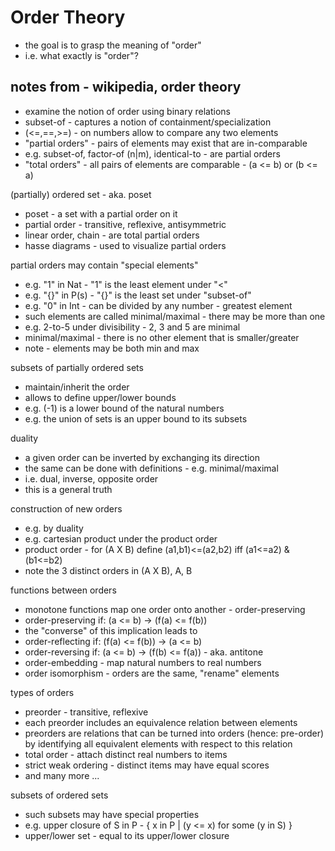 
<!-- ======================================================================= -->
# Order Theory

* the goal is to grasp the meaning of "order"
* i.e. what exactly is "order"?

<!-- ======================================================================= -->
## notes from - wikipedia, order theory

* examine the notion of order using binary relations
* subset-of - captures a notion of containment/specialization
* (<=,==,>=) - on numbers allow to compare any two elements
* "partial orders" - pairs of elements may exist that are in-comparable
* e.g. subset-of, factor-of (n|m), identical-to - are partial orders
* "total orders" - all pairs of elements are comparable - (a <= b) or (b <= a)

(partially) ordered set - aka. poset

* poset - a set with a partial order on it
* partial order - transitive, reflexive, antisymmetric
* linear order, chain - are total partial orders
* hasse diagrams - used to visualize partial orders

partial orders may contain "special elements"

* e.g. "1" in Nat - "1" is the least element under "<"
* e.g. "{}" in P(s) - "{}" is the least set under "subset-of"
* e.g. "0" in Int - can be divided by any number - greatest element
* such elements are called minimal/maximal - there may be more than one
* e.g. 2-to-5 under divisibility - 2, 3 and 5 are minimal
* minimal/maximal - there is no other element that is smaller/greater
* note - elements may be both min and max

subsets of partially ordered sets

* maintain/inherit the order
* allows to define upper/lower bounds
* e.g. (-1) is a lower bound of the natural numbers
* e.g. the union of sets is an upper bound to its subsets

duality

* a given order can be inverted by exchanging its direction
* the same can be done with definitions - e.g. minimal/maximal
* i.e. dual, inverse, opposite order
* this is a general truth

construction of new orders

* e.g. by duality
* e.g. cartesian product under the product order
* product order - for (A X B) define (a1,b1)<=(a2,b2) iff (a1<=a2) & (b1<=b2)
* note the 3 distinct orders in (A X B), A, B

functions between orders

* monotone functions map one order onto another - order-preserving
* order-preserving if: (a <= b) -> (f(a) <= f(b))
* the "converse" of this implication leads to
* order-reflecting if: (f(a) <= f(b)) -> (a <= b)
* order-reversing if: (a <= b) -> (f(b) <= f(a)) - aka. antitone
* order-embedding - map natural numbers to real numbers
* order isomorphism - orders are the same, "rename" elements

types of orders

* preorder - transitive, reflexive
* each preorder includes an equivalence relation between elements
* preorders are relations that can be turned into orders (hence: pre-order)
  by identifying all equivalent elements with respect to this relation
* total order - attach distinct real numbers to items
* strict weak ordering - distinct items may have equal scores
* and many more ...

subsets of ordered sets

* such subsets may have special properties
* e.g. upper closure of S in P - { x in P | (y <= x) for some (y in S) }
* upper/lower set - equal to its upper/lower closure
